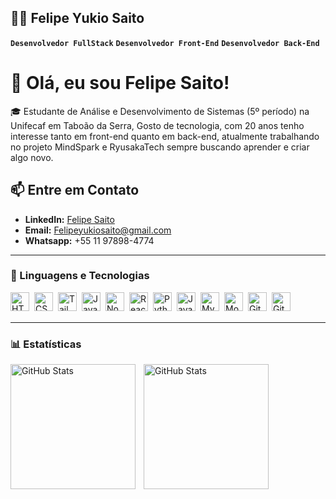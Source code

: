 ## 👨‍💻 Felipe Yukio Saito

**`Desenvolvedor FullStack`**  **`Desenvolvedor Front-End`** **`Desenvolvedor Back-End`**

# 👋 Olá, eu sou Felipe Saito!

🎓 Estudante de Análise e Desenvolvimento de Sistemas (5º período) na Unifecaf em Taboão da Serra, Gosto de tecnologia, com 20 anos tenho interesse tanto em front-end quanto em back-end, atualmente trabalhando no projeto MindSpark e RyusakaTech sempre buscando aprender e criar algo novo.

## 📫 Entre em Contato

- **LinkedIn:** [Felipe Saito](https://www.linkedin.com/in/felipeyukiosaito/)  
- **Email:** Felipeyukiosaito@gmail.com
- **Whatsapp:** +55 11 97898-4774

---

### 🤖 Linguagens e Tecnologias

<img 
    align="left" 
    alt="HTML" 
    title="HTML" 
    width="30px" 
    style="padding-right: 5px;" 
    src="https://cdn.jsdelivr.net/gh/devicons/devicon/icons/html5/html5-original.svg" 
/>
<img 
    align="left" 
    alt="CSS" 
    title="CSS" 
    width="30px" 
    style="padding-right: 5px;" 
    src="https://cdn.jsdelivr.net/gh/devicons/devicon/icons/css3/css3-original.svg" 
/>
<img 
    align="left" 
    alt="Tailwind CSS" 
    title="Tailwind CSS" 
    width="30px" 
    style="padding-right: 5px; margin-top: 0px;" 
    src="https://cdn.jsdelivr.net/gh/devicons/devicon@latest/icons/tailwindcss/tailwindcss-original.svg" 
/>
<img 
    align="left" 
    alt="JavaScript" 
    title="JavaScript" 
    width="30px" 
    style="padding-right: 5px; margin-top: 0px;" 
    src="https://cdn.jsdelivr.net/gh/devicons/devicon/icons/javascript/javascript-original.svg" 
/>


<img 
    align="left" 
    alt="Node.js" 
    title="Node.js" 
    width="30px" 
    style="padding-right: 5px;" 
    src="https://cdn.jsdelivr.net/gh/devicons/devicon/icons/nodejs/nodejs-original.svg" 
/>

<img 
    align="left" 
    alt="React" 
    title="React" 
    width="30px" 
    style="padding-right: 5px; margin-top: 0px;" 
    src="https://cdn.jsdelivr.net/gh/devicons/devicon@latest/icons/react/react-original.svg" 
/>

<img 
    align="left" 
    alt="Python" 
    title="Python" 
    width="30px" 
    style="padding-right: 5px; margin-top: 0px;" 
    src="https://cdn.jsdelivr.net/gh/devicons/devicon@latest/icons/python/python-original.svg" 
/>

<img 
    align="left" 
    alt="Java" 
    title="Java" 
    width="30px" 
    style="padding-right: 5px; margin-top: 0px;" 
    src="https://cdn.jsdelivr.net/gh/devicons/devicon@latest/icons/java/java-original.svg" 
/>

<img 
    align="left" 
    alt="MySQL" 
    title="MySQL" 
    width="30px" 
    style="padding-right: 5px; margin-top: 0px;" 
    src="https://cdn.jsdelivr.net/gh/devicons/devicon@latest/icons/mysql/mysql-original.svg" 
/>

<img 
    align="left" 
    alt="MongoDB" 
    title="MongoDB" 
    width="30px" 
    style="padding-right: 5px; margin-top: 0px;" 
    src="https://cdn.jsdelivr.net/gh/devicons/devicon@latest/icons/mongodb/mongodb-original.svg" 
/>

<img 
    align="left" 
    alt="Git" 
    title="Git" 
    width="30px" 
    style="padding-right: 5px; margin-top: 0px;" 
    src="https://cdn.jsdelivr.net/gh/devicons/devicon@latest/icons/git/git-original.svg" 
/>

<img 
    align="left" 
    alt="GitHub" 
    title="GitHub" 
    width="30px" 
    style="padding-right: 5px; margin-top: 0px;" 
    src="https://cdn.jsdelivr.net/gh/devicons/devicon@latest/icons/github/github-original.svg" 
/>


<br><br>

---

### 📊 Estatísticas
<img
    align="left"
    alt="GitHub Stats"
    height= "200"
    style="padding-right: 10px;"
    src="https://github-readme-stats.vercel.app/api?username=FelipeSaito&show_icons=true&theme=tokyonight&include_all_commits=true&locale=pt-br"
/>

<img
    align="left"
    alt="GitHub Stats"
    height="200"
    style="padding-right: 10px;"
    src="https://github-readme-stats.vercel.app/api/top-langs/?username=FelipeSaito&theme=tokyonight&layout=compact&custom_title=Tecnologias"
/>










    
